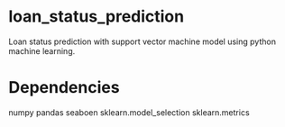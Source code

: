 # loan_status_prediction
Loan status prediction with support vector machine model using python machine learning.

# Dependencies
numpy
pandas
seaboen
sklearn.model_selection
sklearn.metrics
